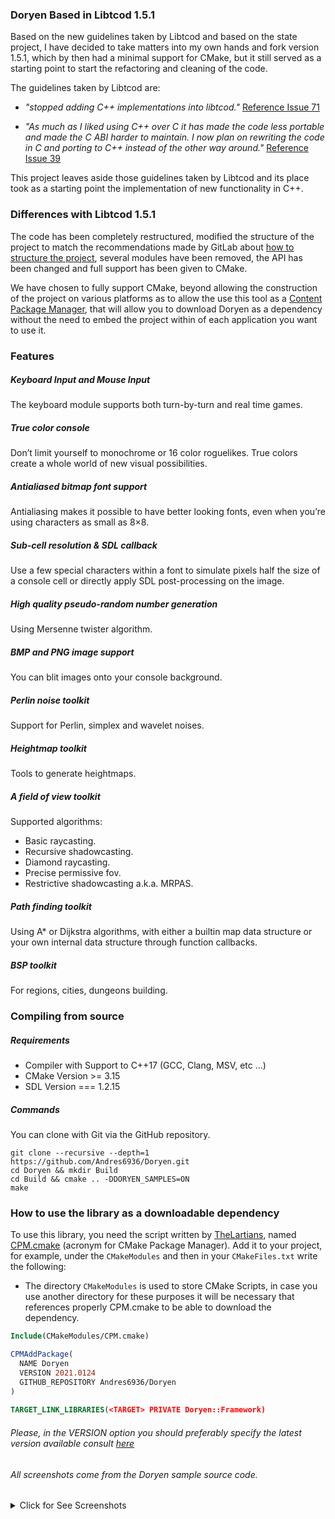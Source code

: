 ### Doryen Based in Libtcod 1.5.1

Based on the new guidelines taken by Libtcod and based on the state
project, I have decided to take matters into my own hands and 
fork version 1.5.1, which by then had a minimal support for CMake, 
but it still served as a starting point to start the refactoring
and cleaning of the code.

The guidelines taken by Libtcod are:

- _"stopped adding C++ implementations into libtcod."_ [Reference Issue 71](
https://github.com/libtcod/libtcod/issues/71#issuecomment-668205669)

- _"As much as I liked using C++ over C it has made the code less portable 
 and made the C ABI harder to maintain. I now plan on rewriting the code 
 in C and porting to C++ instead of the other way around."_ [Reference Issue
 39](https://github.com/libtcod/libtcod/issues/39#issue-548934343)

This project leaves aside those guidelines taken by Libtcod and
its place took as a starting point the implementation of new functionality
in C++.

### Differences with Libtcod 1.5.1

The code has been completely restructured, modified
the structure of the project to match the recommendations made
by GitLab about [how to structure the project](
https://cliutils.gitlab.io/modern-cmake/chapters/basics/structure.html), 
several modules have been removed, the API has been changed and full 
support has been given to CMake.

We have chosen to fully support CMake, beyond allowing
the construction of the project on various platforms as to allow the use
this tool as a [Content Package Manager](
https://github.com/TheLartians/CPM.cmake), that will allow you to download
Doryen as a dependency without the need to embed the project within
of each application you want to use it.

### Features

##### Keyboard Input and Mouse Input

The keyboard module supports both turn-by-turn and real time games.

##### True color console

Don’t limit yourself to monochrome or 16 color roguelikes. 
True colors create a whole world of new visual possibilities.

##### Antialiased bitmap font support

Antialiasing makes it possible to have better looking fonts, 
even when you’re using characters as small as 8×8.

##### Sub-cell resolution & SDL callback

Use a few special characters within a font to simulate pixels half 
the size of a console cell or directly apply SDL post-processing on 
the image.

##### High quality pseudo-random number generation

Using Mersenne twister algorithm.

##### BMP and PNG image support

You can blit images onto your console background.

##### Perlin noise toolkit

Support for Perlin, simplex and wavelet noises.

##### Heightmap toolkit

Tools to generate heightmaps.

##### A field of view toolkit

Supported algorithms:

- Basic raycasting.
- Recursive shadowcasting.
- Diamond raycasting.
- Precise permissive fov.
- Restrictive shadowcasting a.k.a. MRPAS.

##### Path finding toolkit

Using A* or Dijkstra algorithms, with either a builtin map data structure 
or your own internal data structure through function callbacks.

##### BSP toolkit

For regions, cities, dungeons building.

### Compiling from source

##### Requirements

- Compiler with Support to C++17 (GCC, Clang, MSV, etc ...)
- CMake Version >= 3.15
- SDL Version === 1.2.15

##### Commands

You can clone with Git via the GitHub repository.

    git clone --recursive --depth=1 https://github.com/Andres6936/Doryen.git
    cd Doryen && mkdir Build
    cd Build && cmake .. -DDORYEN_SAMPLES=ON
    make
    

### How to use the library as a downloadable dependency

To use this library, you need the script written by [TheLartians](https://github.com/TheLartians),
named [CPM.cmake](https://github.com/TheLartians/CPM.cmake) (acronym for CMake
Package Manager). Add it to your project, for example, under the
`CMakeModules` and then in your `CMakeFiles.txt` write the following:

- The directory `CMakeModules` is used to store CMake Scripts,
  in case you use another directory for these purposes it will be necessary that
  references properly CPM.cmake to be able to download the dependency.

```cmake
Include(CMakeModules/CPM.cmake)

CPMAddPackage(
  NAME Doryen
  VERSION 2021.0124
  GITHUB_REPOSITORY Andres6936/Doryen
)
 
TARGET_LINK_LIBRARIES(<TARGET> PRIVATE Doryen::Framework)
```

###### Please, in the VERSION option you should preferably specify the latest version available consult [here](https://github.com/Andres6936/Doryen/releases/latest)

###### All screenshots come from the Doryen sample source code.

<details>
<summary>Click for See Screenshots</summary>
    <p align="center">
        <img src="https://raw.githubusercontent.com/Andres6936/Doryen.Documentation/tree/master/Image/Screen/TrueColors.png" alt="A"/>
        <img src="https://raw.githubusercontent.com/Andres6936/Doryen.Documentation/tree/master/Image/Screen/OffscreenConsole.png" alt="B"/>
        <img src="https://raw.githubusercontent.com/Andres6936/Doryen.Documentation/tree/master/Image/Screen/LineDrawing.png" alt="C"/>
        <img src="https://raw.githubusercontent.com/Andres6936/Doryen.Documentation/tree/master/Image/Screen/Noise.png" alt="D"/>
        <img src="https://raw.githubusercontent.com/Andres6936/Doryen.Documentation/tree/master/Image/Screen/FieldOfView.png" alt="E"/>
        <img src="https://raw.githubusercontent.com/Andres6936/Doryen.Documentation/tree/master/Image/Screen/PathFinding.png" alt="F"/>
        <img src="https://raw.githubusercontent.com/Andres6936/Doryen.Documentation/tree/master/Image/Screen/BSPToolkit.png" alt="G"/>
        <img src="https://raw.githubusercontent.com/Andres6936/Doryen.Documentation/tree/master/Image/Screen/ImageToolkit.png" alt="H"/>
        <img src="https://raw.githubusercontent.com/Andres6936/Doryen.Documentation/tree/master/Image/Screen/MouseSupport.png" alt="I"/>
        <img src="https://raw.githubusercontent.com/Andres6936/Doryen.Documentation/tree/master/Image/Screen/NameGenerator.png" alt="J"/>
        <img src="https://raw.githubusercontent.com/Andres6936/Doryen.Documentation/tree/master/Image/Screen/SDLCallback.png" alt="K"/>
    </p>
</details>
